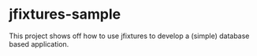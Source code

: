 # jfixtures-sample

This project shows off how to use jfixtures to develop a (simple) database based application.

